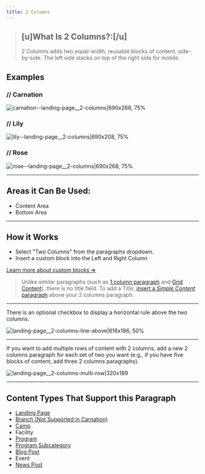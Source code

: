 ```yaml
---
title: 2 Columns
---
```


> ## [u]What Is 2 Columns?:[/u]
> 2 Columns adds two equal-width, reusable blocks of content, side-by-side. The left side stacks on top of the right side for mobile.

## Examples

### // Carnation

![carnation--landing-page__2-columns|690x268, 75%](upload://dkzxUqrsfBxqvPnivluX5HzHuhA.png)

### // Lily

![lily--landing-page__2-columns|690x208, 75%](upload://wqxqkbzAzZ1JtBrs4RZGcU7nPX2.png)

### // Rose

![rose--landing-page__2-columns|690x268, 75%](upload://nRt57PAn1C33zFd8BXarNcSLrT6.png)

---

## Areas it Can Be Used:

* Content Area
* Bottom Area

---

## How it Works

* Select "Two Columns" from the paragraphs dropdown.
* Insert a custom block into the Left and Right Column

[Learn more about custom blocks ⇒](https://community.openymca.org/t/blocks-website-structure-open-y-user-docs/733)

> Unlike similar paragraphs (such as [1 column paragraph](https://community.openymca.org/t/1-column-paragraphs-open-y-user-docs/698) and [Grid Content](https://community.openymca.org/t/grid-content-paragraphs-open-y-user-docs/716)), there is no title field. To add a Title, [insert a *Simple Content* paragraph](https://community.openymca.org/t/simple-content-paragraphs-open-y-user-docs/724) above your 2 columns paragraph.

---

There is an optional checkbox to display a horizontal rule above the two columns.

![landing-page__2-columns-line-above|616x186, 50%](upload://rsZNPIOPtpILPC1XRQEGBb2FFTV.png)

---

If you want to add multiple rows of content with 2 columns, add a new 2 columns paragraph for each set of two you want (e.g., if you have five blocks of content, add three 2 columns paragraphs).

![landing-page__2-columns-multi-row|320x189](upload://gJ2vO2DWTfWm7zi11C9csfMZZK1.gif)

---

## Content Types That Support this Paragraph

* [Landing Page](https://community.openymca.org/t/landing-page-content-types-open-y-user-docs/667)
* [Branch (Not Supported in Carnation)](https://community.openymca.org/t/branch-content-types-open-y-user-docs/685)
* [Camp](https://community.openymca.org/t/camp-content-types-user-docs/690)
* Facility
* [Program](https://community.openymca.org/t/program-content-types-open-y-user-docs/691)
* [Program Subcategory](https://community.openymca.org/t/landing-page-content-types-open-y-user-docs/667)
* [Blog Post](https://community.openymca.org/t/blog-post-content-types-open-y-user-docs/693)
* Event
* [News Post](https://community.openymca.org/t/news-post-content-types-open-y-user-docs/694)